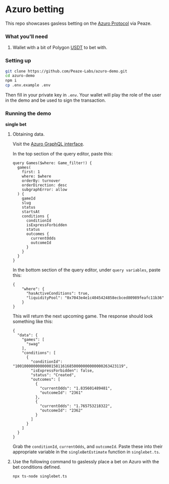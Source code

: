 # Azuro betting

This repo showcases gasless betting on the [Azuro Protocol](https://azuro.org/) via Peaze. 

### What you'll need

1. Wallet with a bit of Polygon [USDT](https://polygonscan.com/token/0xc2132D05D31c914a87C6611C10748AEb04B58e8F) to bet with. 

### Setting up

```sh
git clone https://github.com/Peaze-Labs/azuro-demo.git
cd azuro-demo
npm i
cp .env.example .env
```

Then fill in your private key in `.env`. 
Your wallet will play the role of the user in the demo and be used to sign the transaction.

### Running the demo

**single bet**

1. Obtaining data. 

	Visit the [Azuro GraphQL interface](https://thegraph.azuro.org/subgraphs/name/azuro-protocol/azuro-api-polygon-v3). 
 
 	In the top section of the query editor, paste this:

	```
	query Games($where: Game_filter!) {
	  games(
	    first: 1
	    where: $where
	    orderBy: turnover
	    orderDirection: desc
	    subgraphError: allow
	  ) {
	    gameId
	    slug
	    status
	    startsAt
	    conditions {
	      conditionId
	      isExpressForbidden
	      status
	      outcomes {
	        currentOdds
	        outcomeId
	      }
	    }
	  }
	}
	```
	
 	In the bottom section of the query editor, under `query variables`, paste this:
 	
 	```
 	{
	  	"where": {
	      "hasActiveConditions": true,
	      "liquidityPool": "0x7043e4e1c4045424858ecbced80989feafc11b36"
		}
	}
 	```
 	
 	This will return the next upcoming game. The response should look something like this: 
 	
	```
	{
	  "data": {
	    "games": [
	      "swag"
	    ],
	    "conditions": [
	      {
	        "conditionId": "100100000000000015811616850000000000000263423119",
	        "isExpressForbidden": false,
	        "status": "Created",
	        "outcomes": [
	          {
	            "currentOdds": "1.835601489481",
	            "outcomeId": "2361"
	          },
	          {
	            "currentOdds": "1.765753218322",
	            "outcomeId": "2362"
	          }
	        ]
	      }
	    ]
	  }
	}
	```
	
	Grab the `conditionId`, `currentOdds`, and `outcomeId`. Paste these into their appropriate variable in the 	`singleBetEstimate` function in `singlebet.ts`.	

2. Use the following command to gaslessly place a bet on Azuro with the bet conditions defined. 
	
	```sh
	npx ts-node singlebet.ts
	```